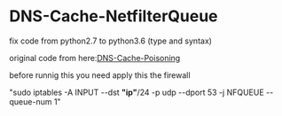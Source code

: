 # DNS-Cache-NetfilterQueue
<p>fix code from python2.7 to python3.6 (type and syntax)</p>
<p>original code from here:<a href="https://github.com/ShanjinurIslam/Computer-Security-DNS-Cache-Poisoning">DNS-Cache-Poisoning</a></p>
<p>before runnig this you need apply this the firewall</p>
<p>"sudo iptables -A INPUT --dst <strong>"ip"</strong>/24 -p udp --dport 53 -j NFQUEUE --queue-num 1"</p>
<p>&nbsp;</p>
